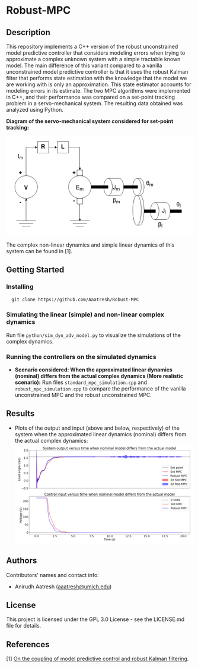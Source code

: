 # Robust-MPC

## Description
This repository implements a C++ version of the robust unconstrained model predictive controller that considers modeling errors when trying to approximate a complex unknown system with a simple tractable known model. The main difference of this variant compared to a vanilla unconstrained model predictive controller is that it uses the robust Kalman filter that performs state estimation with the knowledge that the model we are working with is only an approximation. This state estimator accounts for modeling errors in its estimate. The two MPC algorithms were implemented in C++, and their performance was compared on a set-point tracking problem in a servo-mechanical system. The resulting data obtained was analyzed using Python.

**Diagram of the servo-mechanical system considered for set-point tracking:**

![](./images/servo_mech_system.drawio.png)

The complex non-linear dynamics and simple linear dynamics of this system can be found in [1].
  
## Getting Started

### Installing
```
  git clone https://github.com/Aaatresh/Robust-MPC
```

### Simulating the linear (simple) and non-linear complex dynamics
Run file ```python/sim_dyn_adv_model.py``` to visualize the simulations of the complex dynamics.

### Running the controllers on the simulated dynamics
- **Scenario considered: When the approximated linear dynamics (nominal) differs from the actual complex dynamics (More realistic scenario):** Run files ```standard_mpc_simulation.cpp``` and ```robust_mpc_simulation.cpp``` to compare the performance of the vanilla unconstrained MPC and the robust unconstrained MPC.

## Results
- Plots of the output and input (above and below, respectively) of the system when the approximated linear dynamics (nominal) differs from the actual complex dynamics:
![](./images/exp2_y_and_u.png)


## Authors
Contributors' names and contact info:
* Anirudh Aatresh (aaatresh@umich.edu)  


## License
This project is licensed under the GPL 3.0 License - see the LICENSE.md file for details.

## References
[1] [On the coupling of model predictive control and robust Kalman filtering](https://ietresearch.onlinelibrary.wiley.com/doi/epdf/10.1049/iet-cta.2017.1074).
